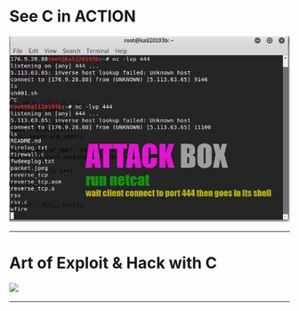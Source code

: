 <h1>See C in ACTION</h1>
<a href="https://github.com/dewebdes/bismil">
<img src="https://raw.githubusercontent.com/dewebdes/bismil/master/1.jpeg" />
</a>
<hr>
<h1>Art of Exploit & Hack with C</h1>
<a href="https://github.com/dewebdes/Iranian-Cyber-Army/blob/master/ebook/Hacking-%20The%20Art%20of%20Exploitation%20(2nd%20ed.%202008)%20-%20Erickson.pdf">
<img src="https://github.com/dewebdes/Iranian-Cyber-Army/blob/master/ebook/Hacking-%20The%20Art%20of%20Exploitation.jpg" />
</a>
<hr>
